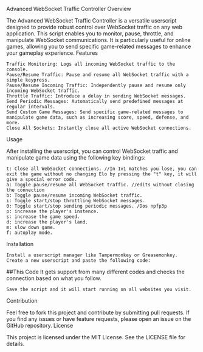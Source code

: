 Advanced WebSocket Traffic Controller
Overview

The Advanced WebSocket Traffic Controller is a versatile userscript designed to provide robust control over WebSocket traffic on any web application. This script enables you to monitor, pause, throttle, and manipulate WebSocket communications. It is particularly useful for online games, allowing you to send specific game-related messages to enhance your gameplay experience.
Features

    Traffic Monitoring: Logs all incoming WebSocket traffic to the console.
    Pause/Resume Traffic: Pause and resume all WebSocket traffic with a simple keypress.
    Pause/Resume Incoming Traffic: Independently pause and resume only incoming WebSocket traffic.
    Throttle Traffic: Introduce a delay in sending WebSocket messages.
    Send Periodic Messages: Automatically send predefined messages at regular intervals.
    Send Custom Game Messages: Send specific game-related messages to manipulate game data, such as increasing score, speed, defense, and more.
    Close All Sockets: Instantly close all active WebSocket connections.

Usage

After installing the userscript, you can control WebSocket traffic and manipulate game data using the following key bindings:

    t: Close all WebSocket connections. //In 1v1 matches you lose, you can exit the game without no changing Elo by pressing the "t" key, it will give a special error code.  
    a: Toggle pause/resume all WebSocket traffic. //edits without closing the connection 
    b: Toggle pause/resume incoming WebSocket traffic.
    ı: Toggle start/stop throttling WebSocket messages.
    0: Toggle start/stop sending periodic messages. /Dos npfp3p
    p: increase the player's instence.
    s: increase the game speed.
    d: increase the player's land.
    m: slow down game.
    f: autoplay mode.

Installation

    Install a userscript manager like Tampermonkey or Greasemonkey.
    Create a new userscript and paste the following code:

##This Code It gets support from many different codes and checks the connection based on what you follow.

    Save the script and it will start running on all websites you visit.

Contribution

Feel free to fork this project and contribute by submitting pull requests. If you find any issues or have feature requests, please open an issue on the GitHub repository.
License

This project is licensed under the MIT License. See the LICENSE file for details.
